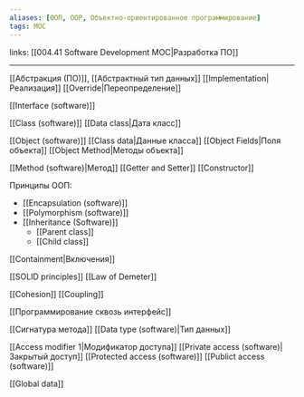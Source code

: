 ```yaml
---
aliases: [ООП, OOP, Объектно-ориентированное программирование]
tags: MOC
---
```

links: [[004.41 Software Development MOC|Разработка ПО]]

---

[[Абстракция (ПО)]], [[Абстрактный тип данных]]
[[Implementation|Реализация]]
[[Override|Переопределение]]

[[Interface (software)]]

[[Class (software)]]
    [[Data class|Дата класс]]

    
[[Object (software)]]
    [[Class data|Данные класса]]
    [[Object Fields|Поля объекта]]
    [[Object Method|Методы объекта]]
    
[[Method (software)|Метод]]
    [[Getter and Setter]]
[[Constructor]]

Принципы ООП:
- [[Encapsulation (software)]]
- [[Polymorphism (software)]]
- [[Inheritance (Software)]]
    - [[Parent class]]
    - [[Child class]]


[[Containment|Включения]]

[[SOLID principles]]
[[Law of Demeter]]

[[Cohesion]]
[[Coupling]]

[[Программирование сквозь интерфейс]]



[[Сигнатура метода]]
[[Data type (software)|Тип данных]]

[[Access modifier 1|Модификатор доступа]]
    [[Private access (software)|Закрытый доступ]]
    [[Protected access (software)]]
    [[Publict access (software)]]
    
[[Global data]]